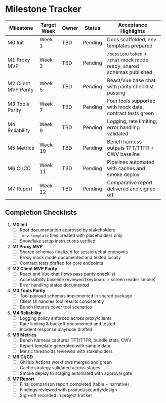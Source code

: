 # Milestone Tracker

| Milestone | Target Week | Owner | Status | Acceptance Highlights |
| --- | --- | --- | --- | --- |
| M0 Init | Week 1 | TBD | Pending | Docs scaffolded, env templates prepared |
| M1 Proxy MVP | Week 3 | TBD | Pending | `/session/token` + `/chat` mock mode ready, shared schemas published |
| M2 Client MVP Parity | Week 5 | TBD | Pending | React/Vue base chat with parity checklist passing |
| M3 Tools Parity | Week 7 | TBD | Pending | Four tools supported with mock data, contract tests green |
| M4 Reliability | Week 9 | TBD | Pending | Logging, rate limiting, error handling validated |
| M5 Metrics | Week 10 | TBD | Pending | Bench harness outputs TFT/TTFR + CWV baseline |
| M6 CI/CD | Week 11 | TBD | Pending | Pipelines automated with caches and smoke deploy |
| M7 Report | Week 12 | TBD | Pending | Comparative report delivered and signed off |

## Completion Checklists

1. **M0 Init**
   - [ ] Root documentation approved by stakeholders
   - [ ] `.env.template` files created with placeholders only
   - [ ] Snowflake setup instructions verified

2. **M1 Proxy MVP**
   - [ ] Shared schemas finalized for session/chat endpoints
   - [ ] Proxy mock mode documented and tested locally
   - [ ] Contract tests drafted for core endpoints

3. **M2 Client MVP Parity**
   - [ ] React and Vue chat flows pass parity checklist
   - [ ] Accessibility baseline reviewed (keyboard + screen reader smoke)
   - [ ] Error handling states documented

4. **M3 Tools Parity**
   - [ ] Tool payload schemas implemented in shared package
   - [ ] Client UI handles tool results consistently
   - [ ] Bench fixtures cover tool scenarios

5. **M4 Reliability**
   - [ ] Logging policy enforced across proxy/clients
   - [ ] Rate limiting & backoff documented and tested
   - [ ] Incident response playbook drafted

6. **M5 Metrics**
   - [ ] Bench harness captures TFT/TTFR, bundle stats, CWV
   - [ ] Report template generated with sample data
   - [ ] Metric thresholds reviewed with stakeholders

7. **M6 CI/CD**
   - [ ] GitHub Actions workflows merged and green
   - [ ] Cache strategy validated across stages
   - [ ] Smoke deploy to staging automated with approval gate

8. **M7 Report**
   - [ ] Final comparison report completed (table + narrative)
   - [ ] Findings reviewed with product/security/design
   - [ ] Sign-off recorded in project tracker
